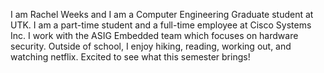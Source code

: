 I am Rachel Weeks and I am a Computer Engineering Graduate student at UTK. I am a part-time student and a full-time employee at Cisco Systems Inc. I work with the ASIG Embedded team which focuses on hardware security. Outside of school, I enjoy hiking, reading, working out, and watching netflix. Excited to see what this semester brings!
